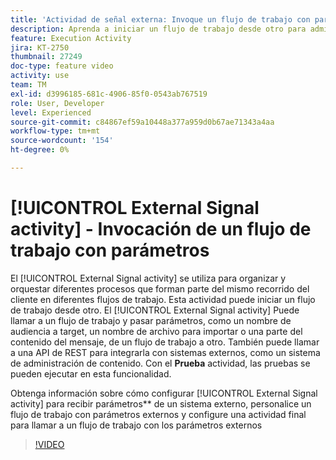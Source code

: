 ```yaml
---
title: 'Actividad de señal externa: Invoque un flujo de trabajo con parámetros'
description: Aprenda a iniciar un flujo de trabajo desde otro para admitir recorridos de clientes más complejos, mientras puede supervisar y reaccionar mejor a los problemas.
feature: Execution Activity
jira: KT-2750
thumbnail: 27249
doc-type: feature video
activity: use
team: TM
exl-id: d3996185-681c-4906-85f0-0543ab767519
role: User, Developer
level: Experienced
source-git-commit: c84867ef59a10448a377a959d0b67ae71343a4aa
workflow-type: tm+mt
source-wordcount: '154'
ht-degree: 0%

---
```



# [!UICONTROL External Signal activity] - Invocación de un flujo de trabajo con parámetros

El [!UICONTROL External Signal activity] se utiliza para organizar y orquestar diferentes procesos que forman parte del mismo recorrido del cliente en diferentes flujos de trabajo. Esta actividad puede iniciar un flujo de trabajo desde otro. El [!UICONTROL External Signal activity] Puede llamar a un flujo de trabajo y pasar parámetros, como un nombre de audiencia a target, un nombre de archivo para importar o una parte del contenido del mensaje, de un flujo de trabajo a otro. También puede llamar a una API de REST para integrarla con sistemas externos, como un sistema de administración de contenido. Con el **Prueba** actividad, las pruebas se pueden ejecutar en esta funcionalidad.

Obtenga información sobre cómo configurar [!UICONTROL External Signal activity] para recibir parámetros** de un sistema externo, personalice un flujo de trabajo con parámetros externos y configure una actividad final para llamar a un flujo de trabajo con los parámetros externos

>[!VIDEO](https://video.tv.adobe.com/v/27249/?quality=12&learn=on)
